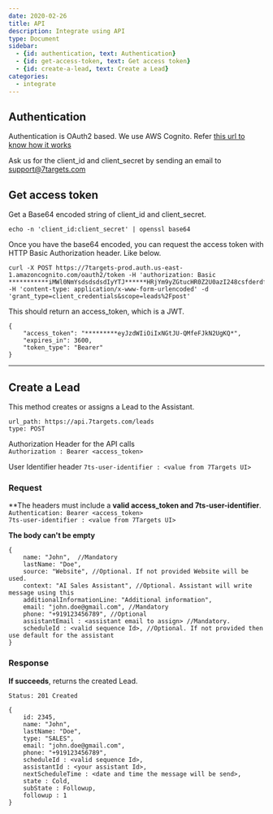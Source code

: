 ```yaml
---
date: 2020-02-26
title: API  
description: Integrate using API 
type: Document
sidebar:
  - {id: authentication, text: Authentication}
  - {id: get-access-token, text: Get access token}
  - {id: create-a-lead, text: Create a Lead}
categories:
  - integrate
---
```


## Authentication
Authentication is OAuth2 based. We use AWS Cognito. Refer [this url to know how it works](https://docs.aws.amazon.com/cognito/latest/developerguide/cognito-userpools-server-contract-reference.html)

Ask us for the client_id and client_secret by sending an email to support@7targets.com

## Get access token

Get a Base64 encoded string of client_id and client_secret.

```echo -n 'client_id:client_secret' | openssl base64```

Once you have the base64 encoded, you can request the access token with HTTP Basic Authorization header. Like below.

```
curl -X POST https://7targets-prod.auth.us-east-1.amazoncognito.com/oauth2/token -H 'authorization: Basic ***********iMWl0NmYsdsdsdsdIyYTJ******HRjYm9yZGtucHR0Z2U0azI248csfderdfZhZ3J***************' -H 'content-type: application/x-www-form-urlencoded' -d 'grant_type=client_credentials&scope=leads%2Fpost'
```

This should return an access_token, which is a JWT.

```
{
    "access_token": "*********eyJzdWIiOiIxNGtJU-QMfeFJkN2UgKQ*",
    "expires_in": 3600,
    "token_type": "Bearer"
}
```

---
## Create a Lead
This method creates or assigns a Lead to the Assistant.  

```
url_path: https://api.7targets.com/leads
type: POST
```


Authorization Header for the API calls  
`Authorization : Bearer <access_token>`

User Identifier header
`7ts-user-identifier : <value from 7Targets UI>`

### Request

**The headers must include a **valid access_token and 7ts-user-identifier**.  
`Authentication: Bearer <access_token>`  
`7ts-user-identifier : <value from 7Targets UI>`  

**The body can't be empty**  
```
{
    name: "John",  //Mandatory
    lastName: "Doe", 
    source: "Website", //Optional. If not provided Website will be used.
    context: "AI Sales Assistant", //Optional. Assistant will write message using this
    additionalInformationLine: "Additional information", 
    email: "john.doe@gmail.com", //Mandatory 
    phone: "+919123456789", //Optional
    assistantEmail : <assistant email to assign> //Mandatory.
    scheduleId : <valid sequence Id>, //Optional. If not provided then use default for the assistant
}
```

### Response

**If succeeds**, returns the created Lead.

`Status: 201 Created`
```
{
    id: 2345,
    name: "John",   
    lastName: "Doe", 
    type: "SALES", 
    email: "john.doe@gmail.com", 
    phone: "+919123456789", 
    scheduleId : <valid sequence Id>,
    assistantId : <your assistant Id>,
    nextScheduleTime : <date and time the message will be send>,
    state : Cold,
    subState : Followup,
    followup : 1
}
```